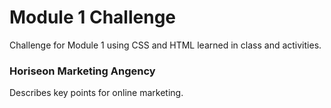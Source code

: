# Module 1 Challenge

Challenge for Module 1 using CSS and HTML learned in class and activities.

### Horiseon Marketing Angency 

Describes key points for online marketing.